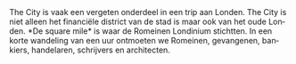 <div lang="nl">
The City is vaak een vergeten onderdeel in een trip aan Londen.
The City is niet alleen het financiële district van de stad is maar ook 
van het oude Londen. *De square mile* is waar de Romeinen Londinium stichtten. 
In een korte wandeling van een uur ontmoeten we Romeinen, gevangenen, bankiers, 
handelaren, schrijvers en architecten.
</div>
